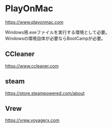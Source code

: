 # PlayOnMac
https://www.playonmac.com

Windows用.exeファイルを実行する環境として必要。  
Windowsの環境自体が必要ならBootCampが必要。

## CCleaner
https://www.ccleaner.com

## steam
https://store.steampowered.com/about

## Vrew
https://vrew.voyagerx.com
